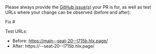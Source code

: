 Please always provide the [GitHub issue(s)](../issues) your PR is for, as well as test URLs where your change can be observed (before and after):

Fix #<gh-issue-id>

Test URLs:
- Before: https://main--seat-20--l715b.hlx.page/
- After: https://<branch>--seat-20--l715b.hlx.page/
